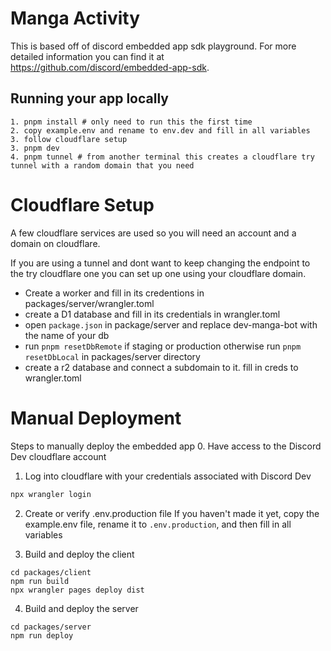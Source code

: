 # Manga Activity

This is based off of discord embedded app sdk playground. For more detailed information you can find it at https://github.com/discord/embedded-app-sdk. 

## Running your app locally

```
1. pnpm install # only need to run this the first time 
2. copy example.env and rename to env.dev and fill in all variables
3. follow cloudflare setup
3. pnpm dev
4. pnpm tunnel # from another terminal this creates a cloudflare try tunnel with a random domain that you need
```

# Cloudflare Setup
A few cloudflare services are used so you will need an account and a domain on cloudflare. 

If you are using a tunnel and dont want to keep changing the endpoint to the try cloudflare one you can set up one using your cloudflare domain. 

- Create a worker and fill in its credentions in packages/server/wrangler.toml 
- create a D1 database and fill in its credentials in wrangler.toml
- open `package.json` in package/server and replace dev-manga-bot with the name of your db
- run `pnpm resetDbRemote` if staging or production otherwise run `pnpm resetDbLocal` in packages/server directory
- create a r2 database and connect a subdomain to it. fill in creds to wrangler.toml

# Manual Deployment

Steps to manually deploy the embedded app 0. Have access to the Discord Dev cloudflare account

1. Log into cloudflare with your credentials associated with Discord Dev

```sh
npx wrangler login
```

2. Create or verify .env.production file
   If you haven't made it yet, copy the example.env file, rename it to `.env.production`, and then fill in all variables

3. Build and deploy the client

```
cd packages/client
npm run build
npx wrangler pages deploy dist
```

4. Build and deploy the server

```
cd packages/server
npm run deploy
```
